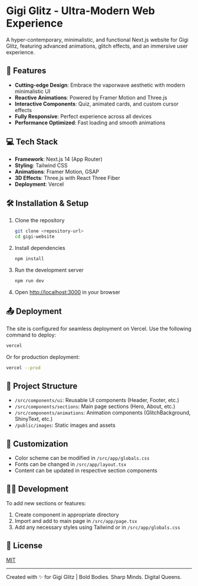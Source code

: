 # Gigi Glitz - Ultra-Modern Web Experience

A hyper-contemporary, minimalistic, and functional Next.js website for Gigi Glitz, featuring advanced animations, glitch effects, and an immersive user experience.

## 🚀 Features

- **Cutting-edge Design**: Embrace the vaporwave aesthetic with modern minimalistic UI
- **Reactive Animations**: Powered by Framer Motion and Three.js
- **Interactive Components**: Quiz, animated cards, and custom cursor effects
- **Fully Responsive**: Perfect experience across all devices
- **Performance Optimized**: Fast loading and smooth animations

## 💻 Tech Stack

- **Framework**: Next.js 14 (App Router)
- **Styling**: Tailwind CSS
- **Animations**: Framer Motion, GSAP
- **3D Effects**: Three.js with React Three Fiber
- **Deployment**: Vercel

## 🛠️ Installation & Setup

1. Clone the repository
   ```bash
   git clone <repository-url>
   cd gigi-website
   ```

2. Install dependencies
   ```bash
   npm install
   ```

3. Run the development server
   ```bash
   npm run dev
   ```

4. Open [http://localhost:3000](http://localhost:3000) in your browser

## 📤 Deployment

The site is configured for seamless deployment on Vercel. Use the following command to deploy:

```bash
vercel
```

Or for production deployment:

```bash
vercel --prod
```

## 📝 Project Structure

- `/src/components/ui`: Reusable UI components (Header, Footer, etc.)
- `/src/components/sections`: Main page sections (Hero, About, etc.)
- `/src/components/animations`: Animation components (GlitchBackground, ShinyText, etc.)
- `/public/images`: Static images and assets

## 🎨 Customization

- Color scheme can be modified in `/src/app/globals.css`
- Fonts can be changed in `/src/app/layout.tsx`
- Content can be updated in respective section components

## 👩‍💻 Development

To add new sections or features:

1. Create component in appropriate directory
2. Import and add to main page in `/src/app/page.tsx`
3. Add any necessary styles using Tailwind or in `/src/app/globals.css`

## 📄 License

[MIT](LICENSE)

---

Created with ✨ for Gigi Glitz | Bold Bodies. Sharp Minds. Digital Queens.
